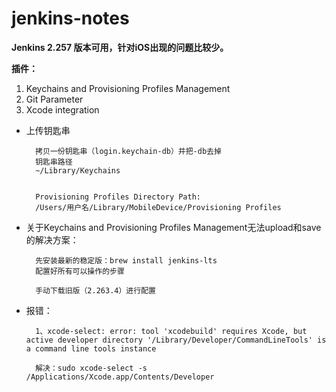 # jenkins-notes

**Jenkins 2.257 版本可用，针对iOS出现的问题比较少。**

**插件：**

1. Keychains and Provisioning Profiles Management
2. Git Parameter
3. Xcode integration


- 上传钥匙串

		拷贝一份钥匙串（login.keychain-db）并把-db去掉
		钥匙串路径
	  	~/Library/Keychains
	  	
	  	
	  	Provisioning Profiles Directory Path:
	  	/Users/用户名/Library/MobileDevice/Provisioning Profiles
  	
  	
- 关于Keychains and Provisioning Profiles Management无法upload和save的解决方案：

		先安装最新的稳定版：brew install jenkins-lts
		配置好所有可以操作的步骤
		
		手动下载旧版（2.263.4）进行配置
 

- 报错：
	
		1、xcode-select: error: tool 'xcodebuild' requires Xcode, but active developer directory '/Library/Developer/CommandLineTools' is a command line tools instance

		解决：sudo xcode-select -s /Applications/Xcode.app/Contents/Developer

